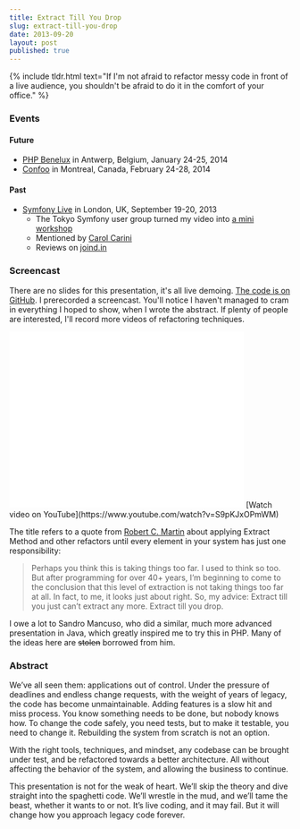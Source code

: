 ```yaml
---
title: Extract Till You Drop
slug: extract-till-you-drop
date: 2013-09-20
layout: post
published: true
---
```


{% include tldr.html text="If I'm not afraid to refactor messy code in front of a live audience, you shouldn't be afraid to do it in the comfort of your office." %}

### Events

#### Future

- [PHP Benelux](http://conference.phpbenelux.eu/2014/) in Antwerp, Belgium, January 24-25, 2014
- [Confoo](http://confoo.ca/en/2014/session/extract-till-you-drop) in Montreal, Canada, February 24-28, 2014

#### Past

- [Symfony Live](http://london2013.live.symfony.com/speakers.html#mathias) in London, UK, September 19-20, 2013
  - The Tokyo Symfony user group turned my video into [a mini workshop](http://phpmentors.jp/post/63422732564/symfony-meetup-tokyo)
  - Mentioned by [Carol Carini](http://www.infinity-tracking.com/blog/2013/09/infinity-at-symfony-live-london-2013/)
  - Reviews on [joind.in](https://joind.in/talk/view/9334)

### Screencast

There are no slides for this presentation, it's all live demoing. [The code is on GitHub](https://github.com/mathiasverraes/extract-till-you-drop).
 I prerecorded a screencast. You'll notice I haven't managed to cram in everything I hoped to show, when I wrote the abstract.
 If plenty of people are interested, I'll record more videos of refactoring techniques.

<iframe width="420" height="315" src="//www.youtube.com/embed/S9pKJxOPmWM" frameborder="0" allowfullscreen></iframe>
[Watch video on YouTube](https://www.youtube.com/watch?v=S9pKJxOPmWM)

The title refers to a quote from [Robert C. Martin](https://sites.google.com/site/unclebobconsultingllc/one-thing-extract-till-you-drop) about applying Extract Method and other refactors until every element in your
  system has just one responsibility:

<blockquote>Perhaps you think this is taking things too far. I used to think so too. But after programming for over 40+
years, I’m beginning to come to the conclusion that this level of extraction is not taking things too far at all. In fact,
to me, it looks just about right. So, my advice: Extract till you just can’t extract any more. Extract till you drop.</blockquote>

I owe a lot to Sandro Mancuso, who did a similar, much more advanced presentation in Java, which greatly inspired me to try this in PHP.
Many of the ideas here are <strike>stolen</strike> borrowed from him.


### Abstract

We’ve all seen them: applications out of control. Under the pressure of deadlines and endless change requests, with the
weight of years of legacy, the code has become unmaintainable. Adding features is a slow hit and miss process. You know
something needs to be done, but nobody knows how. To change the code safely, you need tests, but to make it testable,
you need to change it. Rebuilding the system from scratch is not an option.

With the right tools, techniques, and mindset, any codebase can be brought under test, and be refactored towards a better
architecture. All without affecting the behavior of the system, and allowing the business to continue.

This presentation is not for the weak of heart. We’ll skip the theory and dive straight into the spaghetti code. We’ll
wrestle in the mud, and we’ll tame the beast, whether it wants to or not. It’s live coding, and it may fail. But it will
change how you approach legacy code forever.

<script async class="speakerdeck-embed" data-id="3ce44050041f0131954556f7ac4f018a" data-ratio="1.33333333333333" src="//speakerdeck.com/assets/embed.js"></script>

